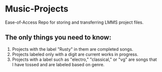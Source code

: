 # Music-Projects
Ease-of-Access Repo for storing and transferring LMMS project files.

The only things you need to know:
-----------------------------------
1. Projects with the label "Rusty" in them are completed songs.
2. Projects labeled only with a digit are current works in progress.
3. Projects with a label such as "electro," "classical," or "vg" 
   are songs that I have tossed and are labeled based on genre.
